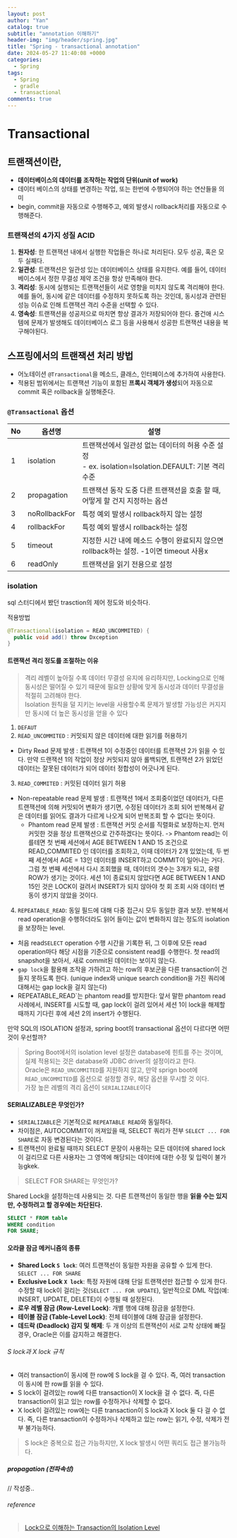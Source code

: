 ```yaml
---
layout: post
author: "Yan"
catalog: true
subtitle: "annotation 이해하기"
header-img: "img/header/spring.jpg"
title: "Spring - transactional annotation"
date: 2024-05-27 11:40:08 +0000
categories:
  - Spring
tags:
  - Spring
  - gradle
  - transactional
comments: true
---
```


# Transactional

## 트랜잭션이란,

- **데이터베이스의 데이터를 조작하는 작업의 단위(unit of work)**
- 데이터 베이스의 상태를 변경하는 작업, 또는 한번에 수행되어야 하는 연산들을 의미
- begin, commit을 자동으로 수행해주고, 예외 발생시 rollback처리를 자동으로 수행해준다.

### 트랜잭션의 4가지 성질 **ACID** 

1. **원자성**: 한 트랜잭션 내에서 실행한 작업들은 하나로 처리된다. 모두 성공, 혹은 모두 실패다. 
2. **일관성**: 트랜잭션은 일관성 있는 데이터베이스 상태를 유지한다. 예를 들어, 데이터베이스에서 정한 무결성 제약 조건을 항상 만족해야 한다.
3. **격리성**: 동시에 실행되는 트랜잭션들이 서로 영향을 미치지 않도록 격리해야 한다. 예를 들어, 동시에 같은 데이터를 수정하지 못하도록 하는 것인데, 동시성과 관련된 성능 이슈로 인해 트랜잭션 격리 수준을 선택할 수 있다.
4. **영속성**: 트랜잭션을 성공저으로 마치면 항상 결과가 저장되어야 한다. 즁건애 시스템에 문제가 발생해도 데이터베이스 로그 등을 사용해서 성공한 트랜잭션 내용을 복구해야된다.

## 스프링에서의 트랜잭션 처리 방법

- 어노테이션 `@Transactional`을 메소드, 클래스, 인터페이스에 추가하여 사용한다.
- 적용된 범위에서는 트랜잭션 기능이 포함된 **프록시 객체가 생성**되어 자동으로 commit 혹은 rollback을 실행해준다.

### `@Transactional` 옵션

| No | 옵션명 | 설명 |
| -------- | -------- | -------- |
| 1    | isolation     | 트랜잭션에서 일관성 없는 데이터의 허용 수준 설정<br/> - ex. isolation=Isolation.DEFAULT: 기본 격리 수준|
| 2    | propagation     | 트랜잭션 동작 도중 다른 트랜잭션을 호출 할 때, 어떻게 할 건지 지정하는 옵션     |
| 3    | noRollbackFor     | 특정 예외 발생시 rollback하지 않는 설정     |
| 4    | rollbackFor     | 특정 예외 발생시 rollback하는 설정     |
| 5    | timeout     | 지정한 시간 내에 메소드 수행이 완료되지 않으면 rollback하는 설정. -1이면 timeout 사용x     |
| 6    | readOnly     | 트랜잭션을 읽기 전용으로 설정     |


### isolation

sql 스터디에서 봤던 trasction의 제어 정도와 비슷하다.  

적용방법

```java
@Transactional(isolation = READ_UNCOMMITED) {
  public void add() throw Dxception
}
```


#### 트랜잭션 격리 정도를 조절하는 이유

> 격리 레벨이 높아질 수록 데이터 무결성 유지에 유리하지만, Locking으로 인해 동시성은 떨어질 수 있기 때문에 필요한 상황에 맞게 동시성과 데이터 무결성을 적절히 고려해야 한다.  
> Isolation 원칙을 덜 지키는 level을 사용할수록 문제가 발생할 가능성은 커지지만 동시에 더 높은 동시성을 얻을 수 있다

1. `DEFAUT`
2. `READ_UNCOMMITED` : 커밋되지 않은 데이터에 대한 읽기를 허용하기
  - Dirty Read 문제 발생 : 트랜잭션 1이 수정중인 데이터를 트랜잭션 2가 읽을 수 있다. 만약 드랜잭션 1의 작업이 정상 커밋되지 않아 롤백되면, 트랜잭션 2가 읽었던 데이터는 잘못된 데이터가 되어 데이터 정합성이 어긋나게 된다.
3. `READ_COMMITED` : 커밋된 데이터 읽기 허용
  - Non-repeatable read 문제 발생 : 트랜잭션 1에서 조회중이었던 데이터가, 다른 트랜잭션에 의해 커밋되어 변화가 생기면, 수정된 데이터가 조회 되어 반복해서 같은 데이터를 읽어도 결과가 다르게 나오게 되어 반복조회 할 수 없다는 뜻이다.
    - Phantom read 문제 발생 : 트랜잭션 커밋 순서를 직렬화로 보장하는지. 먼저 커밋한 것을 정상 트랜잭션으로 간주하겠다는 뜻이다. -> Phantom read는 이를테면 첫 번째 세션에서 AGE BETWEEN 1 AND 15 조건으로 READ_COMMITED 인 데이터를 조회하고, 이때 데이터가 2개 있었는데, 두 번째 세션에서 AGE = 13인 데이터를 INSERT하고 COMMIT이 일어나는 거다. 그럼 첫 번째 세션에서 다시 조회했을 때, 데이터의 갯수는 3개가 되고, 유령 ROW가 생기는 것이다. 세션 1이 종료되지 않았다면 AGE BETWEEN 1 AND 15인 것은 LOCK이 걸려서 INSERT가 되지 않아야 첫 회 조회 시와 데이터 변동이 생기지 않았을 것이다.
4. `REPEATABLE_READ`: 동일 필드에 대해 다중 접근시 모두 동일한 결과 보장. 반복해서 read operation을 수행하더라도 읽어 들이는 값이 변화하지 않는 정도의 isolation을 보장하는 level.
  - 처음 read`SELECT` operation 수행 시간을 기록한 뒤, 그 이후에 모든 read operation마다 해당 시점을 기준으로 consistent read를 수행한다. 첫 read의 snapshot을 보아서, 새로 commit된 데이터는 보이지 않는다.
  - `gap lock`을 활용해 조작을 가하려고 하는 row의 후보군을 다른 transaction이 건들지 못하도록 한다. (unique index와 unique search condition을 가진 쿼리에 대해서는 gap lock을 걸지 않는다)
  - REPEATABLE_READ`는 phantom read를 방지한다: 앞서 말한 phantom read 사례에서, INSERT를 시도할 때, gap lock이 걸려 있어서 세션 1이 lock을 해제할 때까지 기다린 후에 세션 2의 insert가 수행된다.

만약 SQL의 ISOLATION 설정과, spring boot의 transactional 옵션이 다르다면 어떤 것이 우선할까?

> Spring Boot에서의 isolation level 설정은 database에 힌트를 주는 것이며, 실제 적용되는 것은 database와 JDBC driver의 설정이라고 한다.  
> Oracle은 `READ_UNCOMMITED`를 지원하지 않고, 만약 sprign boot에 `READ_UNCOMMITED`를 옵션으로 설정할 경우, 해당 옵션을 무시할 것 이다.  
> 가장 높은 레벨의 격리 옵션이 `SERIALIZABLE`이다

#### SERIALIZABLE은 무엇인가?

- `SERIALIZABLE`은 기본적으로 `REPEATABLE READ`와 동일하다.
- 차이점은, AUTOCOMMIT이 꺼져있을 때, SELECT 쿼리가 전부 `SELECT ... FOR SHARE`로 자동 변경된다는 것이다.
- 트랜잭션이 완료될 때까지 SELECT 문장이 사용하는 모든 데이터에 shared lock이 걸리므로 다른 사용자는 그 영역에 해당되는 데이터에 대한 수정 및 입력이 불가능gkek.

> SELECT FOR SHARE는 무엇인가?  

Shared Lock을 설정하는데 사용되는 것. 다른 트랜잭션이 동일한 행을 **읽을 수는 있지만, 수정하려고 할 경우에는 차단된다.**

```SQL
SELECT * FROM table
WHERE condition
FOR SHARE;
```

#### 오라클 잠금 메커니즘의 종류

- **Shared Lock `S lock`**: 여러 트랜잭션이 동일한 자원을 공유할 수 있게 한다. `SELECT ... FOR SHARE`
- **Exclusive Lock `X lock`**: 특정 자원에 대해 단일 트랜잭션만 접근할 수 있게 한다. 수정할 때 lock이 걸리는 것(`SELECT ... FOR UPDATE`), 일반적으로 DML 작업(예: INSERT, UPDATE, DELETE)이 수행될 때 설정된다.
- **로우 레벨 잠금 (Row-Level Lock)**: 개별 행에 대해 잠금을 설정한다.
- **테이블 잠금 (Table-Level Lock)**: 전체 테이블에 대해 잠금을 설정한다.
- **데드락 (Deadlock) 감지 및 해제**: 두 개 이상의 트랜잭션이 서로 교착 상태에 빠질 경우, Oracle은 이를 감지하고 해결한다.

###### S lock과 X lock 규칙

- 여러 transaction이 동시에 한 row에 S lock을 걸 수 있다. 즉, 여러 transaction이 동시에 한 row를 읽을 수 있다.
- S lock이 걸려있는 row에 다른 transaction이 X lock을 걸 수 없다. 즉, 다른 transaction이 읽고 있는 row를 수정하거나 삭제할 수 없다.
- X lock이 걸려있는 row에는 다른 transaction이 S lock과 X lock 둘 다 걸 수 없다. 즉, 다른 transaction이 수정하거나 삭제하고 있는 row는 읽기, 수정, 삭제가 전부 불가능하다.

> S lock은 중복으로 접근 가능하지만, X lock 발생시 어떤 쿼리도 접근 불가능하다.

##### propagation (전파속성)

// 작성중..


###### reference
>[Lock으로 이해하는 Transaction의 Isolation Level](https://suhwan.dev/2019/06/09/transaction-isolation-level-and-lock/)  